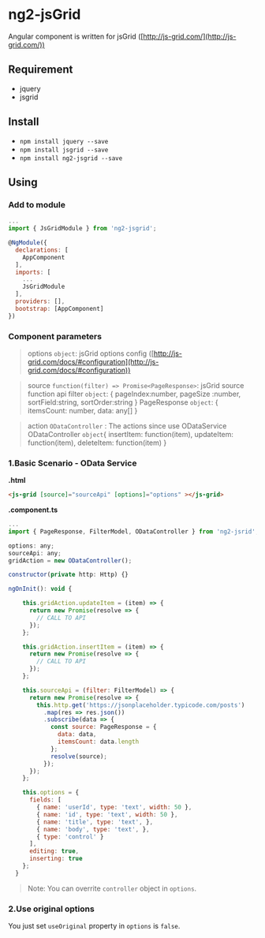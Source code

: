 # ng2-jsGrid
Angular component is written for jsGrid ([http://js-grid.com/](http://js-grid.com/))

## Requirement
- jquery
- jsgrid

## Install
- `npm install jquery --save`
- `npm install jsgrid --save`
- `npm install ng2-jsgrid --save`

## Using

### Add to module
```js
...
import { JsGridModule } from 'ng2-jsgrid';

@NgModule({
  declarations: [
    AppComponent
  ],
  imports: [
    ...
    JsGridModule
  ],
  providers: [],
  bootstrap: [AppComponent]
})
```

### Component parameters

> options `object`: jsGrid options config ([http://js-grid.com/docs/#configuration](http://js-grid.com/docs/#configuration))

> source `function(filter) => Promise<PageResponse>`: jsGrid source function api
  > filter `object`: {
    pageIndex:number,
    pageSize :number,
    sortField:string,
    sortOrder:string
  }
  > PageResponse `object`: {
    itemsCount: number,
    data: any[]
  }

> action `ODataController` : The actions since use ODataService
  > ODataController `object`{
    insertItem: function(item),
    updateItem: function(item),
    deleteItem: function(item)
  }

### 1.Basic Scenario - OData Service

**.html**
``` html
<js-grid [source]="sourceApi" [options]="options" ></js-grid>
```

**.component.ts**

``` js
...
import { PageResponse, FilterModel, ODataController } from 'ng2-jsrid';

options: any;
sourceApi: any;
gridAction = new ODataController();

constructor(private http: Http) {}

ngOnInit(): void {

    this.gridAction.updateItem = (item) => {
      return new Promise(resolve => {
        // CALL TO API
      });
    };

    this.gridAction.insertItem = (item) => {
      return new Promise(resolve => {
        // CALL TO API
      });
    };

    this.sourceApi = (filter: FilterModel) => {
      return new Promise(resolve => {
        this.http.get('https://jsonplaceholder.typicode.com/posts')
          .map(res => res.json())
          .subscribe(data => {
            const source: PageResponse = {
              data: data,
              itemsCount: data.length
            };
            resolve(source);
          });
      });
    };

    this.options = {
      fields: [
        { name: 'userId', type: 'text', width: 50 },
        { name: 'id', type: 'text', width: 50 },
        { name: 'title', type: 'text', },
        { name: 'body', type: 'text', },
        { type: 'control' }
      ],
      editing: true,
      inserting: true
    };
  }
```

> Note: You can overrite `controller` object in `options`.

### 2.Use original options

You just set `useOriginal` property in `options` is `false`.
